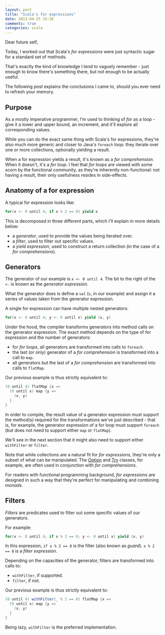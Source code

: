 ```yaml
---
layout: post
title: "Scala's for expressions"
date: 2013-04-25 15:36
comments: true
categories: scala
---
```

Dear future self,

Today, I worked out that Scala's _for expressions_ were just syntactic sugar for a standard set of methods.

That's exactly the kind of knowledge I tend to vaguely remember - just enough to know there's something there, but not
enough to be actually useful.

The following post explains the conclusions I came to, should you ever need to refresh your memory.



<!-- more -->

## Purpose

As a mostly imperative programmer, I'm used to thinking of _for_ as a loop - give it a lower and upper bound, an
increment, and it'll explore all corresponding values.

While you can do the exact same thing with Scala's for expressions, they're also much more generic and closer to Java's
`foreach` loop: they iterate over one or more collections, optionally yielding a result.

When a for expression yields a result, it's known as a _for comprehension_. When it doesn't, it's a _for loop_. I feel
that _for loops_ are viewed with some scorn by the functional community, as they're inherently non-functional: not
having a result, their only usefulness resides in side-effects.



## Anatomy of a for expression

A typical for expression looks like:

```scala
for(x <- 0 until 4; if x % 2 == 0) yield x
```

This is decomposed in three different parts, which I'll explain in more details below:

* a _generator_, used to provide the values being iterated over.
* a _filter_, used to filter out specific values.
* a _yield expression_, used to construct a return collection (in the case of a _for comprehensions_).



## Generators
The generator of our example is `x <- 0 until 4`. The bit to the right of the `<-` is known as the
_generator expression_.

What the generator does is define a `val` (`x`, in our example) and assign it a series of values taken from the
generator expression.

A single for expression can have multiple nested generators:

```scala
for(x <- 0 until 4; y <- 0 until x) yield (x, y)
```

Under the hood, the compiler transforms generators into method calls on the generator expression. The exact method
depends on the type of for expression and the number of generators:

* for _for loops_, all generators are transformed into calls to `foreach`.
* the last (or only) generator of a _for comprehension_ is transformed into a call to `map`.
* all generators but the last of a _for comprehension_ are transformed into calls to `flatMap`.

Our previous example is thus strictly equivalent to:
```scala
(0 until 4) flatMap {x =>
  (0 until x) map {y =>
    (x, y)
  }
}
```

In order to compile, the result value of a generator expression must support the method(s) required for the
transformations we've just described - that is, for example, the generator expression of a for loop must support
`foreach` (but does not need to support either `map` or `flatMap`).

We'll see in the next section that it might also need to support either `withFilter` or `filter`.

Note that while collections are a natural fit for _for expressions_, they're only a subset of what can be manipulated.
The [Option](http://www.scala-lang.org/api/current/#scala.Option) and
[Try](http://www.scala-lang.org/api/current/#scala.util.Try) classes, for example, are often used in conjunction with
_for comprehensions_.

For readers with functional programming background, _for expressions_ are designed in such a way that they're perfect
for manipulating and combining _monads_.


## Filters
_Filters_ are predicates used to filter out some specific values of our generators.

For example:
```scala
for(x <- 0 until 4; if x % 2 == 0; y <- 0 until x) yield (x, y)
```

In this expression, `if x % 2 == 0` is the filter (also known as _guard_). `x % 2 == 0` is a _filter expression_.

Depending on the capacities of the generator, filters are transformed into calls to:

* `withFilter`, if supported.
* `filter`, if not.

Our previous example is thus strictly equivalent to:
```scala
(0 until 4) withFilter(_ % 2 == 0) flatMap {x =>
  (0 until x) map {y =>
    (x, y)
  }
}
```

Being lazy, `withFilter` is the preferred implementation.
